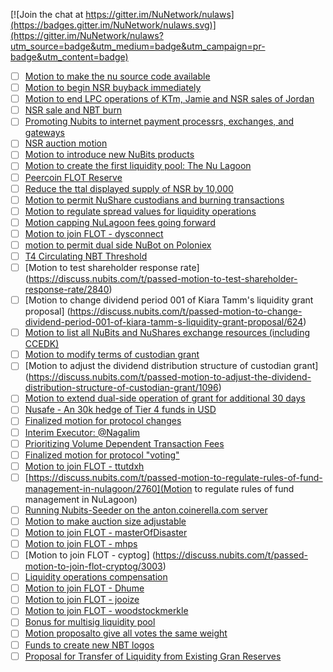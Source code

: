 [![Join the chat at https://gitter.im/NuNetwork/nulaws](https://badges.gitter.im/NuNetwork/nulaws.svg)](https://gitter.im/NuNetwork/nulaws?utm_source=badge&utm_medium=badge&utm_campaign=pr-badge&utm_content=badge)

- [ ] [Motion to make the nu source code available](https://discuss.nubits.com/t/passed-motion-to-make-the-nu-source-code-available/1083)
- [ ] [Motion to begin NSR buyback immediately](https://discuss.nubits.com/t/passed-motion-to-begin-nsr-buyback-immediately/2654)
- [ ] [Motion to end LPC operations of KTm, Jamie and NSR sales of Jordan](https://discuss.nubits.com/t/passed-motion-to-end-lpc-operations-of-ktm-jamie-and-nsr-sales-of-jordan/1466)
- [ ] [NSR sale and NBT burn](https://discuss.nubits.com/t/passed-nsr-sale-and-nbt-burn/2138)
- [ ] [Promoting Nubits to internet payment processrs, exchanges, and gateways](https://discuss.nubits.com/t/passed-promoting-nubits-to-internet-payment-processors-exchanges-and-gateways/2037)
- [ ] [NSR auction motion](https://discuss.nubits.com/t/passed-nsr-auction-motion/1590)
- [ ] [Motion to introduce new NuBits products](https://discuss.nubits.com/t/passed-motion-to-introduce-new-nubits-products/2834)
- [ ] [Motion to create the first liquidity pool: The Nu Lagoon](https://discuss.nubits.com/t/passed-motion-to-create-the-first-liquidity-pool-the-nu-lagoon/1616)
- [ ] [Peercoin FLOT Reserve](https://discuss.nubits.com/t/passed-peercoin-flot-reserve/3337)
- [ ] [Reduce the ttal displayed supply of NSR by 10,000](https://discuss.nubits.com/t/passed-reduce-the-total-displayed-supply-of-nsr-by-10-000/2730)
- [ ] [Motion to permit NuShare custodians and burning transactions](https://discuss.nubits.com/t/passed-motion-to-permit-nushare-custodians-and-burning-transactions/1155)
- [ ] [Motion to regulate spread values for liquidity operations](https://discuss.nubits.com/t/passed-motion-to-regulate-spread-values-for-liquidity-operations/2207)
- [ ] [Motion capping NuLagoon fees going forward](https://discuss.nubits.com/t/passed-motion-capping-nulagoon-fees-going-forward/1968)
- [ ] [Motion to join FLOT - dysconnect](https://discuss.nubits.com/t/passed-motion-to-join-flot-dysconnect/2758)
- [ ] [motion to permit dual side NuBot on Poloniex](https://discuss.nubits.com/t/passed-motion-to-permit-dual-side-nubot-on-poloniex/3333)
- [ ] [T4 Circulating NBT Threshold](https://discuss.nubits.com/t/passed-t4-circulating-nbt-threshold/3039)
- [ ] [Motion to test shareholder response rate] (https://discuss.nubits.com/t/passed-motion-to-test-shareholder-response-rate/2840)
- [ ] [Motion to change dividend period 001 of Kiara Tamm's liquidity grant proposal] (https://discuss.nubits.com/t/passed-motion-to-change-dividend-period-001-of-kiara-tamm-s-liquidity-grant-proposal/624)
- [ ] [Motion to list all NuBits and NuShares exchange resources (including CCEDK)](https://discuss.nubits.com/t/passed-motion-to-list-all-nubits-and-nushares-exchange-resources-including-ccedk/2302)
- [ ] [Motion to modify terms of custodian grant](https://discuss.nubits.com/t/passed-motion-to-modify-terms-of-custodain-grant/1226)
- [ ] [Motion to adjust the dividend distribution structure of custodian grant] (https://discuss.nubits.com/t/passed-motion-to-adjust-the-dividend-distribution-structure-of-custodian-grant/1096)
- [ ] [Motion to extend dual-side operation of grant for additional 30 days](https://discuss.nubits.com/t/passed-motion-to-extend-dual-side-operation-of-grant-for-additional-30-days/950)
- [ ] [Nusafe - An 30k hedge of Tier 4 funds in USD](https://discuss.nubits.com/t/passed-nusafe-an-30k-hedge-of-tier-4-funds-in-usd/3215)
- [ ] [Finalized motion for protocol changes](https://discuss.nubits.com/t/passed-finalized-motion-for-protocol-changes/372)
- [ ] [Interim Executor: @Nagalim](https://discuss.nubits.com/t/passed-interim-executor-nagalim/3267)
- [ ] [Prioritizing Volume Dependent Transaction Fees](https://discuss.nubits.com/t/passed-prioritizing-volume-dependent-transaction-fees/2688)
- [ ] [Finalized motion for protocol "voting"](https://discuss.nubits.com/t/passed-finalized-motion-for-protocol-voting/650)
- [ ] [Motion to join FLOT - ttutdxh](https://discuss.nubits.com/t/passed-motion-to-join-flot-ttutdxh/2997)
- [ ] [https://discuss.nubits.com/t/passed-motion-to-regulate-rules-of-fund-management-in-nulagoon/2760](Motion to regulate rules of fund management in NuLagoon)
- [ ] [Running Nubits-Seeder on the anton.coinerella.com server](https://discuss.nubits.com/t/passed-running-nubits-seeder-on-the-anton-coinerella-com-server/2639)
- [ ] [Motion to make auction size adjustable](https://discuss.nubits.com/t/passed-motion-to-make-auction-size-adjustable/2175)
- [ ] [Motion to join FLOT - masterOfDisaster](https://discuss.nubits.com/t/passed-motion-to-join-flot-masterofdisaster/3002)
- [ ] [Motion to join FLOT - mhps](https://discuss.nubits.com/t/passed-motion-to-join-flot-mhps/3005)
- [ ] [Motion to join FLOT - cyptog] (https://discuss.nubits.com/t/passed-motion-to-join-flot-cryptog/3003)
- [ ] [Liquidity operations compensation](https://discuss.nubits.com/t/passed-liquidity-operations-compensation/2644)
- [ ] [Motion to join FLOT - Dhume](https://discuss.nubits.com/t/passed-motion-to-join-flot-dhume/3043)
- [ ] [Motion to join FLOT - jooize](https://discuss.nubits.com/t/passed-motion-to-join-flot-jooize/3001)
- [ ] [Motion to join FLOT - woodstockmerkle](https://discuss.nubits.com/t/passed-motion-to-join-flot-woodstockmerkle/2996)
- [ ] [Bonus for multisig liquidity pool](https://discuss.nubits.com/t/passed-bonus-for-multisig-liquidity-pool/2197)
- [ ] [Motion proposalto give all votes the same weight](https://discuss.nubits.com/t/passed-motion-proposal-to-give-all-votes-the-same-weight/974)
- [ ] [Funds to create new NBT logos](https://discuss.nubits.com/t/passed-funds-to-create-new-nbt-logos/2942)
- [ ] [Proposal for Transfer of Liquidity from Existing Gran Reserves](https://discuss.nubits.com/t/passed-proposal-for-transfer-of-liquidity-from-existing-grant-reserves/1269)
